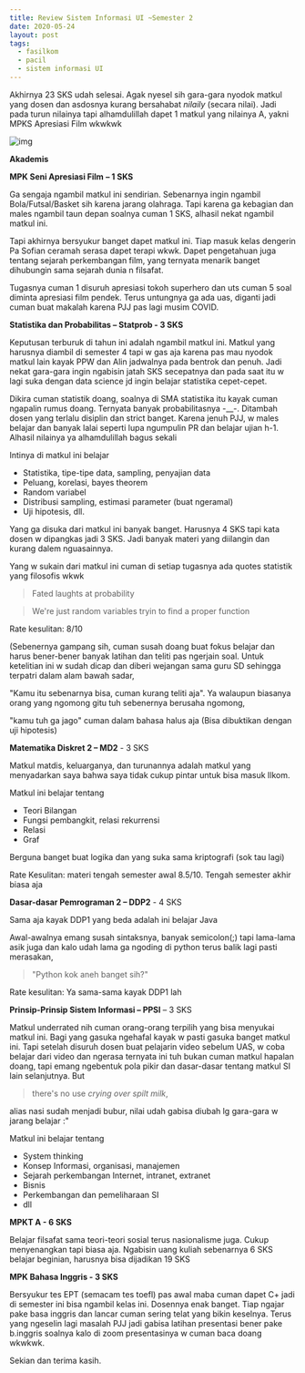 ```yaml
---
title: Review Sistem Informasi UI ~Semester 2
date: 2020-05-24
layout: post
tags:  
  - fasilkom
  - pacil
  - sistem informasi UI
---
```


Akhirnya 23 SKS udah selesai. Agak nyesel sih gara-gara nyodok matkul yang dosen dan asdosnya kurang bersahabat *nilaily* (secara nilai). Jadi pada turun nilainya tapi alhamdulillah dapet 1 matkul yang nilainya A, yakni MPKS Apresiasi Film wkwkwk

![img](https://muhammadichsanulamal.files.wordpress.com/2020/08/screenshot-82-1.png?w=227)

**Akademis**

**MPK Seni Apresiasi Film** **– 1 SKS**

Ga sengaja ngambil matkul ini sendirian. Sebenarnya ingin ngambil Bola/Futsal/Basket sih karena jarang olahraga. Tapi karena ga kebagian dan males ngambil taun depan soalnya cuman 1 SKS, alhasil nekat ngambil matkul ini.

Tapi akhirnya bersyukur banget dapet matkul ini. Tiap masuk kelas dengerin Pa Sofian ceramah serasa dapet terapi wkwk. Dapet pengetahuan juga tentang sejarah perkembangan film, yang ternyata menarik banget dihubungin sama sejarah dunia n filsafat.

Tugasnya cuman 1 disuruh apresiasi tokoh superhero dan uts cuman 5 soal diminta apresiasi film pendek. Terus untungnya ga ada uas, diganti jadi cuman buat makalah karena PJJ pas lagi musim COVID.



**Statistika dan Probabilitas – Statprob - 3 SKS**

Keputusan terburuk di tahun ini adalah ngambil matkul ini. Matkul yang harusnya diambil di semester 4 tapi w gas aja karena pas mau nyodok matkul lain kayak PPW dan Alin jadwalnya pada bentrok dan penuh. Jadi nekat gara-gara ingin ngabisin jatah SKS secepatnya dan pada saat itu w lagi suka dengan data science jd ingin belajar statistika cepet-cepet. 

Dikira cuman statistik doang, soalnya di SMA statistika itu kayak cuman ngapalin rumus doang. Ternyata banyak probabilitasnya -__-. Ditambah dosen yang terlalu disiplin dan strict banget. Karena jenuh PJJ, w males belajar dan banyak lalai seperti lupa ngumpulin PR dan belajar ujian h-1. Alhasil nilainya ya alhamdulillah bagus sekali

Intinya di matkul ini belajar

- Statistika, tipe-tipe data, sampling, penyajian data
- Peluang, korelasi, bayes theorem
- Random variabel
- Distribusi sampling, estimasi parameter (buat ngeramal)
- Uji hipotesis, dll.

Yang ga disuka dari matkul ini banyak banget. Harusnya 4 SKS tapi kata dosen w dipangkas jadi 3 SKS. Jadi banyak materi yang diilangin dan kurang dalem nguasainnya.

Yang w sukain dari matkul ini cuman di setiap tugasnya ada quotes statistik yang filosofis wkwk

> Fated laughts at probability

> We're just random variables tryin to find a proper function

Rate kesulitan: 8/10

(Sebenernya gampang sih, cuman susah doang buat fokus belajar dan harus bener-bener banyak latihan dan teliti pas ngerjain soal. Untuk ketelitian ini w sudah dicap dan diberi wejangan sama guru SD sehingga terpatri dalam alam bawah sadar, 

"Kamu itu sebenarnya bisa, cuman kurang teliti aja". Ya walaupun biasanya orang yang ngomong gitu tuh sebenernya berusaha ngomong,

"kamu tuh ga jago" cuman dalam bahasa halus aja (Bisa dibuktikan dengan uji hipotesis)



**Matematika Diskret 2 – MD2** - 3 SKS

Matkul matdis, keluarganya, dan turunannya adalah matkul yang menyadarkan saya bahwa saya tidak cukup pintar untuk bisa masuk Ilkom.

Matkul ini belajar tentang

- Teori Bilangan
- Fungsi pembangkit, relasi rekurrensi
- Relasi
- Graf

Berguna banget buat logika dan yang suka sama kriptografi (sok tau lagi)

Rate Kesulitan: materi tengah semester awal 8.5/10. Tengah semester akhir biasa aja



**Dasar-dasar Pemrograman 2 – DDP2** - 4 SKS

Sama aja kayak DDP1 yang beda adalah ini belajar Java

Awal-awalnya emang susah sintaksnya, banyak semicolon(;) tapi lama-lama asik juga dan kalo udah lama ga ngoding di python terus balik lagi pasti merasakan,

> "Python kok aneh banget sih?"

Rate kesulitan: Ya sama-sama kayak DDP1 lah



**Prinsip-Prinsip Sistem Informasi – PPSI** – 3 SKS

Matkul underrated nih cuman orang-orang terpilih yang bisa menyukai matkul ini. Bagi yang gasuka ngehafal kayak w pasti gasuka banget matkul ini. Tapi setelah disuruh dosen buat pelajarin video sebelum UAS, w coba belajar dari video dan ngerasa ternyata ini tuh bukan cuman matkul hapalan doang, tapi emang ngebentuk pola pikir dan dasar-dasar tentang matkul SI lain selanjutnya. But

> there's no use *crying over spilt milk*, 

alias nasi sudah menjadi bubur, nilai udah gabisa diubah lg gara-gara w jarang belajar :"

Matkul ini belajar tentang

- System thinking
- Konsep Informasi, organisasi, manajemen
- Sejarah perkembangan Internet, intranet, extranet
- Bisnis
- Perkembangan dan pemeliharaan SI
- dll



**MPKT A - 6 SKS**

Belajar filsafat sama teori-teori sosial terus nasionalisme juga. Cukup menyenangkan tapi biasa aja. Ngabisin uang kuliah sebenarnya 6 SKS belajar beginian, harusnya bisa dijadikan 19 SKS



**MPK Bahasa Inggris - 3 SKS**

Bersyukur tes EPT (semacam tes toefl) pas awal maba cuman dapet C+ jadi di semester ini bisa ngambil kelas ini. Dosennya enak banget. Tiap ngajar pake basa inggris dan lancar cuman sering telat yang bikin keselnya. Terus yang ngeselin lagi masalah PJJ jadi gabisa latihan presentasi bener pake b.inggris soalnya kalo di zoom presentasinya w cuman baca doang wkwkwk.



Sekian dan terima kasih.